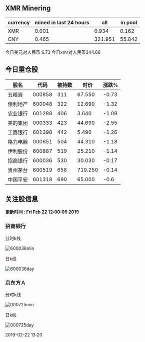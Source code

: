 ## XMR Minering

|currency|mined in last 24 hours|all|in pool|
|---|---|---|---|
|XMR|0.001|0.934|0.162|
|CNY|0.465|321.951|55.842|

今日美元对人民币 6.73	今日xmr对人民币344.66


## 今日重仓股 

|股名|代码|被持数|时价|涨跌%|
|---|---|---|---|---|
|五粮液|000858|311|67.550|-0.73|
|保利地产|600048|322|12.690|-1.32|
|农业银行|601288|406|3.640|-1.09|
|美的集团|000333|423|44.690|-2.55|
|工商银行|601398|442|5.490|-1.26|
|格力电器|000651|504|44.310|-1.18|
|伊利股份|600887|519|25.210|-1.14|
|招商银行|600036|530|30.030|-0.17|
|贵州茅台|600519|658|719.250|-0.14|
|中国平安|601318|690|65.000|-0.6|

## 关注股信息
**更新时间 : Fri Feb 22 12:00:09 2019**
### 招商银行 
分时k线

![600036min](http://image.sinajs.cn/newchart/min/n/sh600036.gif)

日k线

![600036day](http://image.sinajs.cn/newchart/daily/n/sh600036.gif)

### 京东方Ａ 
分时k线

![000725min](http://image.sinajs.cn/newchart/min/n/sz000725.gif)

日k线

![000725day](http://image.sinajs.cn/newchart/daily/n/sz000725.gif)

2019-02-22 13:20
